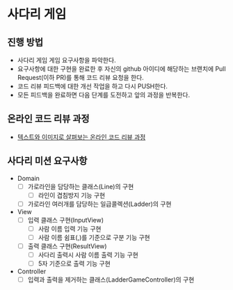 # 사다리 게임
## 진행 방법
* 사다리 게임 게임 요구사항을 파악한다.
* 요구사항에 대한 구현을 완료한 후 자신의 github 아이디에 해당하는 브랜치에 Pull Request(이하 PR)를 통해 코드 리뷰 요청을 한다.
* 코드 리뷰 피드백에 대한 개선 작업을 하고 다시 PUSH한다.
* 모든 피드백을 완료하면 다음 단계를 도전하고 앞의 과정을 반복한다.

## 온라인 코드 리뷰 과정
* [텍스트와 이미지로 살펴보는 온라인 코드 리뷰 과정](https://github.com/nextstep-step/nextstep-docs/tree/master/codereview)

## 사다리 미션 요구사항
- Domain
  - [ ] 가로라인을 담당하는 클래스(Line)의 구현
     - [ ] 라인이 겹침방지 기능 구현
  - [ ] 가로라인 여러개를 담당하는 일급콜렉션(Ladder)의 구현
- View
  - [ ] 입력 클래스 구현(InputView)
     - [ ] 사람 이름 입력 기능 구현
     - [ ] 사람 이름 쉼표(,)를 기준으로 구분 기능 구현
  - [ ] 출력 클래스 구현(ResultView)
     - [ ] 사다리 출력시 사람 이름 출력 기능 구현
     - [ ] 5자 기준으로 출력 기능 구현
- Controller
  - [ ] 입력과 출력을 제거하는 클래스(LadderGameController)의 구현 
